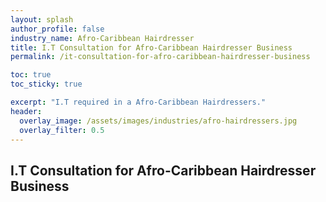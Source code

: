 ```yaml
---
layout: splash 
author_profile: false 
industry_name: Afro-Caribbean Hairdresser
title: I.T Consultation for Afro-Caribbean Hairdresser Business
permalink: /it-consultation-for-afro-caribbean-hairdresser-business

toc: true
toc_sticky: true

excerpt: "I.T required in a Afro-Caribbean Hairdressers."
header:
  overlay_image: /assets/images/industries/afro-hairdressers.jpg
  overlay_filter: 0.5 
---
```


## I.T Consultation for Afro-Caribbean Hairdresser Business